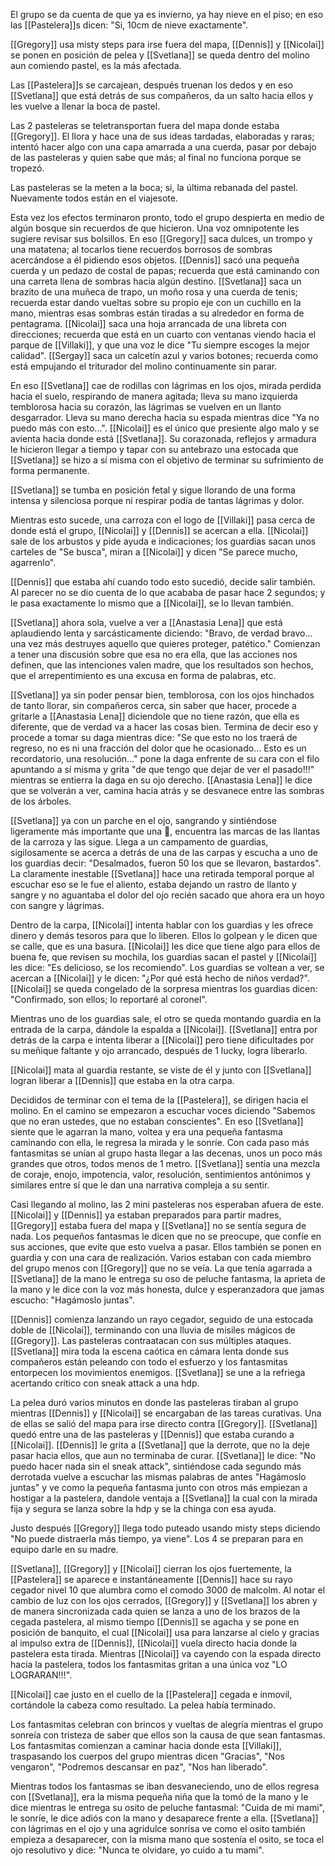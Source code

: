 El grupo se da cuenta de que ya es invierno, ya hay nieve en el piso; en eso las [[Pastelera]]s dicen: "Si, 10cm de nieve exactamente".

[[Gregory]] usa misty steps para irse fuera del mapa, [[Dennis]] y [[Nicolai]] se ponen en posición de pelea y [[Svetlana]] se queda dentro del molino aun comiendo pastel, es la más afectada.

Las [[Pastelera]]s se carcajean, después truenan los dedos y en eso [[Svetlana]] que está detrás de sus compañeros, da un salto hacia ellos y les vuelve a llenar la boca de pastel.

Las 2 pasteleras se teletransportan fuera del mapa donde estaba [[Gregory]]. El llora y hace una de sus ideas tardadas, elaboradas y raras; intentó hacer algo con una capa amarrada a una cuerda, pasar por debajo de las pasteleras y quien sabe que más; al final no funciona porque se tropezó.

Las pasteleras se la meten a la boca; si, la última rebanada del pastel. Nuevamente todos están en el viajesote.

Esta vez los efectos terminaron pronto, todo el grupo despierta en medio de algún bosque sin recuerdos de que hicieron. Una voz omnipotente les sugiere revisar sus bolsillos. En eso [[Gregory]] saca dulces, un trompo y una matatena; al tocarlos tiene recuerdos borrosos de sombras acercándose a él pidiendo esos objetos. [[Dennis]] sacó una pequeña cuerda y un pedazo de costal de papas; recuerda que está caminando con una carreta llena de sombras hacia algún destino. [[Svetlana]] saca un brazito de una muñeca de trapo, un moño rosa y una cuerda de tenis; recuerda estar dando vueltas sobre su propio eje con un cuchillo en la mano, mientras esas sombras están tiradas a su alrededor en forma de pentagrama. [[Nicolai]] saca una hoja arrancada de una libreta con direcciones; recuerda que está en un cuarto con ventanas viendo hacia el parque de [[Villaki]], y que una voz le dice "Tu siempre escoges la mejor calidad". [[Sergay]] saca un calcetín azul y varios botones; recuerda como está empujando el triturador del molino continuamente sin parar.

En eso [[Svetlana]] cae de rodillas con lágrimas en los ojos, mirada perdida hacia el suelo, respirando de manera agitada; lleva su mano izquierda temblorosa hacia su corazón, las lágrimas se vuelven en un llanto desgarrador. Lleva su mano derecha hacia su espada mientras dice "Ya no puedo más con esto...". [[Nicolai]] es el único que presiente algo malo y se avienta hacia donde está [[Svetlana]]. Su corazonada, reflejos y armadura le hicieron llegar a tiempo y tapar con su antebrazo una estocada que [[Svetlana]] se hizo a sí misma con el objetivo de terminar su sufrimiento de forma permanente.

[[Svetlana]] se tumba en posición fetal y sigue llorando de una forma intensa y silenciosa porque ni respirar podía de tantas lágrimas y dolor.

Mientras esto sucede, una carroza con el logo de [[Villaki]] pasa cerca de donde está el grupo, [[Nicolai]] y [[Dennis]] se acercan a ella. [[Nicolai]] sale de los arbustos y pide ayuda e indicaciones; los guardias sacan unos carteles de "Se busca", miran a [[Nicolai]] y dicen "Se parece mucho, agarrenlo".

[[Dennis]] que estaba ahí cuando todo esto sucedió, decide salir también. Al parecer no se dio cuenta de lo que acababa de pasar hace 2 segundos; y le pasa exactamente lo mismo que a [[Nicolai]], se lo llevan también.

[[Svetlana]] ahora sola, vuelve a ver a [[Anastasia Lena]] que está aplaudiendo lenta y sarcásticamente diciendo: "Bravo, de verdad bravo... una vez más destruyes aquello que quieres proteger, patético." Comienzan a tener una discusión sobre que esa no era ella, que las acciones nos definen, que las intenciones valen madre, que los resultados son hechos, que el arrepentimiento es una excusa en forma de palabras, etc.

[[Svetlana]] ya sin poder pensar bien, temblorosa, con los ojos hinchados de tanto llorar, sin compañeros cerca, sin saber que hacer, procede a gritarle a [[Anastasia Lena]] diciendole que no tiene razón, que ella es diferente, que de verdad va a hacer las cosas bien. Termina de decir eso y procede a tomar su daga mientras dice: "Se que esto no los traerá de regreso, no es ni una fracción del dolor que he ocasionado... Esto es un recordatorio, una resolución..." pone la daga enfrente de su cara con el filo apuntando a sí misma y grita "de que tengo que dejar de ver el pasado!!!" mientras se entierra la daga en su ojo derecho. [[Anastasia Lena]] le dice que se volverán a ver, camina hacia atrás y se desvanece entre las sombras de los árboles.

[[Svetlana]] ya con un parche en el ojo, sangrando y sintiéndose ligeramente más importante que una 💩, encuentra las marcas de las llantas de la carroza y las sigue. Llega a un campamento de guardias, sigilosamente se acerca a detrás de una de las carpas y escucha a uno de los guardias decir: "Desalmados, fueron 50 los que se llevaron, bastardos". La claramente inestable [[Svetlana]] hace una retirada temporal porque al escuchar eso se le fue el aliento, estaba dejando un rastro de llanto y sangre y no aguantaba el dolor del ojo recién sacado que ahora era un hoyo con sangre y lágrimas.

Dentro de la carpa, [[Nicolai]] intenta hablar con los guardias y les ofrece dinero y demás tesoros para que lo liberen. Ellos lo golpean y le dicen que se calle, que es una basura. [[Nicolai]] les dice que tiene algo para ellos de buena fe, que revisen su mochila, los guardias sacan el pastel y [[Nicolai]] les dice: "Es delicioso, se los recomiendo". Los guardias se voltean a ver, se acercan a [[Nicolai]] y le dicen: "¿Por qué está hecho de niños verdad?". [[Nicolai]] se queda congelado de la sorpresa mientras los guardias dicen: "Confirmado, son ellos; lo reportaré al coronel".

Mientras uno de los guardias sale, el otro se queda montando guardia en la entrada de la carpa, dándole la espalda a [[Nicolai]]. [[Svetlana]] entra por detrás de la carpa e intenta liberar a [[Nicolai]] pero tiene dificultades por su meñique faltante y ojo arrancado, después de 1 lucky, logra liberarlo.

[[Nicolai]] mata al guardia restante, se viste de él y junto con [[Svetlana]] logran liberar a [[Dennis]] que estaba en la otra carpa.

Decididos de terminar con el tema de la [[Pastelera]], se dirigen hacia el molino. En el camino se empezaron a escuchar voces diciendo "Sabemos que no eran ustedes, que no estaban conscientes". En eso [[Svetlana]] siente que le agarran la mano, voltea y era una pequeña fantasma caminando con ella, le regresa la mirada y le sonríe. Con cada paso más fantasmitas se unían al grupo hasta llegar a las decenas, unos un poco más grandes que otros, todos menos de 1 metro. [[Svetlana]] sentía una mezcla de coraje, enojo, impotencia, valor, resolución, sentimientos antónimos y similares entre sí que le dan una narrativa compleja a su sentir.

Casi llegando al molino, las 2 mini pasteleras nos esperaban afuera de este. [[Nicolai]] y [[Dennis]] ya estaban preparados para partir madres, [[Gregory]] estaba fuera del mapa y [[Svetlana]] no se sentía segura de nada. Los pequeños fantasmas le dicen que no se preocupe, que confíe en sus acciones, que evite que esto vuelva a pasar. Ellos también se ponen en guardia y con una cara de realización. Varios estaban con cada miembro del grupo menos con [[Gregory]] que no se veía. La que tenía agarrada a [[Svetlana]] de la mano le entrega su oso de peluche fantasma, la aprieta de la mano y le dice con la voz más honesta, dulce y esperanzadora que jamas escucho: "Hagámoslo juntas".

[[Dennis]] comienza lanzando un rayo cegador, seguido de una estocada doble de [[Nicolai]], terminando con una lluvia de misiles mágicos de [[Gregory]]. Las pasteleras contraatacan con sus múltiples ataques. [[Svetlana]] mira toda la escena caótica en cámara lenta donde sus compañeros están peleando con todo el esfuerzo y los fantasmitas entorpecen los movimientos enemigos. [[Svetlana]] se une a la refriega acertando crítico con sneak attack a una hdp.

La pelea duró varios minutos en donde las pasteleras tiraban al grupo mientras [[Dennis]] y [[Nicolai]] se encargaban de las tareas curativas. Una de ellas se salió del mapa para irse directo contra [[Gregory]]. [[Svetlana]] quedó entre una de las pasteleras y [[Dennis]] que estaba curando a [[Nicolai]]. [[Dennis]] le grita a [[Svetlana]] que la derrote, que no la deje pasar hacia ellos, que aun no terminaba de curar. [[Svetlana]] le dice: "No puedo hacer nada sin el sneak attack", sintiéndose cada segundo más derrotada vuelve a escuchar las mismas palabras de antes "Hagámoslo juntas" y ve como la pequeña fantasma junto con otros más empiezan a hostigar a la pastelera, dandole ventaja a [[Svetlana]] la cual con la mirada fija y segura se lanza sobre la hdp y se la chinga con esa ayuda.

Justo después [[Gregory]] llega todo puteado usando misty steps diciendo "No puede distraerla más tiempo, ya viene". Los 4 se preparan para en equipo darle en su madre.

[[Svetlana]], [[Gregory]] y [[Nicolai]] cierran los ojos fuertemente, la [[Pastelera]] se aparece e instantáneamente [[Dennis]] hace su rayo cegador nivel 10 que alumbra como el comodo 3000 de malcolm. Al notar el cambio de luz con los ojos cerrados, [[Gregory]] y [[Svetlana]] los abren y de manera sincronizada cada quien se lanza a uno de los brazos de la cegada pastelera, al mismo tiempo [[Dennis]] se agacha y se pone en posición de banquito, el cual [[Nicolai]] usa para lanzarse al cielo y gracias al impulso extra de [[Dennis]], [[Nicolai]] vuela directo hacia donde la pastelera esta tirada. Mientras [[Nicolai]] va cayendo con la espada directo hacia la pastelera, todos los fantasmitas gritan a una única voz "LO LOGRARAN!!!".

[[Nicolai]] cae justo en el cuello de la [[Pastelera]] cegada e inmovil, cortándole la cabeza como resultado. La pelea había terminado.

Los fantasmitas celebran con brincos y vueltas de alegría mientras el grupo sonreía con tristeza de saber que ellos son la causa de que sean fantasmas. Los fantasmitas comienzan a caminar hacia donde esta [[Villaki]], traspasando los cuerpos del grupo mientras dicen "Gracias", "Nos vengaron", "Podremos descansar en paz", "Nos han liberado".

Mientras todos los fantasmas se iban desvaneciendo, uno de ellos regresa con [[Svetlana]], era la misma pequeña niña que la tomó de la mano y le dice mientras le entrega su osito de peluche fantasmal: "Cuida de mi mami", le sonríe, le dice adiós con la mano y desaparece frente a ella. [[Svetlana]] con lágrimas en el ojo y una agridulce sonrisa ve como el osito también empieza a desaparecer, con la misma mano que sostenía el osito, se toca el ojo resolutivo y dice: "Nunca te olvidare, yo cuido a tu mami".